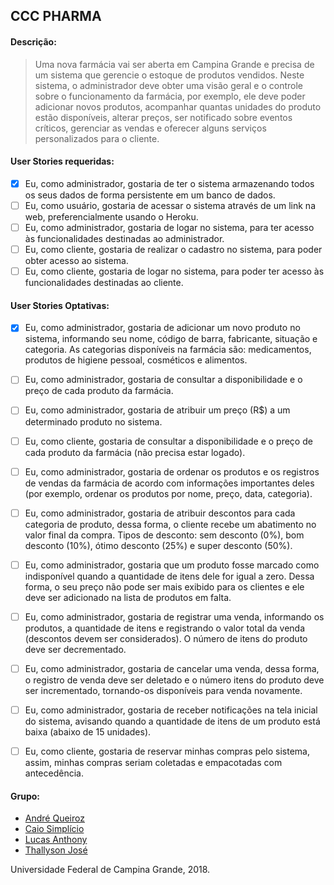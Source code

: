 ## CCC PHARMA

#### Descrição:
> Uma nova farmácia vai ser aberta em Campina Grande e precisa de um sistema que gerencie o estoque de produtos vendidos. Neste sistema, o administrador deve obter uma visão geral e o controle sobre o funcionamento da farmácia, por exemplo, ele deve poder adicionar novos produtos, acompanhar quantas unidades do produto estão disponíveis, alterar preços, ser notificado sobre eventos críticos, gerenciar as vendas e oferecer alguns serviços personalizados para o cliente.

#### User Stories requeridas:
- [x] Eu, como administrador, gostaria de ter o sistema armazenando todos os seus dados de forma persistente em um banco de dados.
- [ ] Eu, como usuário, gostaria de acessar o sistema através de um link na web, preferencialmente usando o Heroku.
- [ ] Eu, como administrador, gostaria de logar no sistema, para ter acesso às funcionalidades destinadas ao administrador.
- [ ] Eu, como cliente, gostaria de realizar o cadastro no sistema, para poder obter acesso ao sistema.
- [ ] Eu, como cliente, gostaria de logar no sistema, para poder ter acesso às funcionalidades destinadas ao cliente.

#### User Stories Optativas:
- [x] Eu, como administrador, gostaria de adicionar um novo produto no sistema, informando seu nome, código de barra, fabricante, situação e categoria. As categorias disponíveis na farmácia são: medicamentos, produtos de higiene pessoal, cosméticos e alimentos.
- [ ] Eu, como administrador, gostaria de consultar a disponibilidade e o preço de cada produto da farmácia.
- [ ] Eu, como administrador, gostaria de atribuir um preço (R$) a um determinado produto no sistema.
- [ ] Eu, como cliente, gostaria de consultar a disponibilidade e o preço de cada produto da farmácia (não precisa estar logado).
- [ ] Eu, como administrador, gostaria de ordenar os produtos e os registros de vendas da farmácia de acordo com informações importantes deles (por exemplo, ordenar os produtos por nome, preço, data, categoria).
- [ ] Eu, como administrador, gostaria de atribuir descontos para cada categoria de produto, dessa forma, o cliente recebe um abatimento no valor final da compra. Tipos de desconto: sem desconto (0%), bom desconto (10%), ótimo desconto (25%) e super desconto (50%).
- [ ] Eu, como administrador, gostaria que um produto fosse marcado como indisponível quando a quantidade de itens dele for igual a zero. Dessa forma, o seu preço não pode ser mais exibido para os clientes e ele deve ser adicionado na lista de produtos em falta.
- [ ] Eu, como administrador, gostaria de registrar uma venda, informando os produtos, a quantidade de itens e registrando o valor total da venda (descontos devem ser considerados). O número de itens do produto deve ser decrementado.
- [ ] Eu, como administrador, gostaria de cancelar uma venda, dessa forma, o registro de venda deve ser deletado e o número itens do produto deve ser incrementado, tornando-os disponíveis para venda novamente.
- [ ] Eu, como administrador, gostaria de receber notificações na tela inicial do sistema, avisando quando a quantidade de itens de um produto está baixa (abaixo de 15 unidades).
- [ ] Eu, como cliente, gostaria de reservar minhas compras pelo sistema, assim, minhas compras seriam coletadas e empacotadas com antecedência.
 

#### Grupo:
* [André Queiroz](https://github.com/andrefqms)
* [Caio Simplício](https://github.com/hiroshie)
* [Lucas Anthony](https://github.com/lucasanthony)
* [Thallyson José](https://github.com/thallysonjsa)

Universidade Federal de Campina Grande, 2018.
